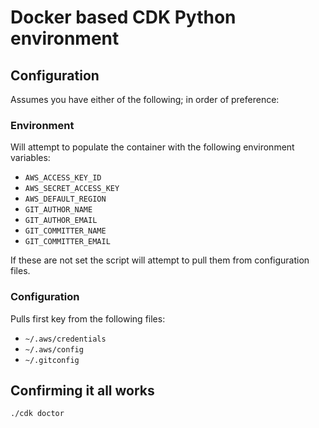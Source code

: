 # Docker based CDK Python environment

## Configuration

Assumes you have either of the following; in order of preference:

### Environment

Will attempt to populate the container with the following environment variables:

- `AWS_ACCESS_KEY_ID`
- `AWS_SECRET_ACCESS_KEY`
- `AWS_DEFAULT_REGION`
- `GIT_AUTHOR_NAME`
- `GIT_AUTHOR_EMAIL`
- `GIT_COMMITTER_NAME`
- `GIT_COMMITTER_EMAIL`

If these are not set the script will attempt to pull them from configuration files.

### Configuration

Pulls first key from the following files:

- `~/.aws/credentials`
- `~/.aws/config`
- `~/.gitconfig`


## Confirming it all works

```bash
./cdk doctor
```
